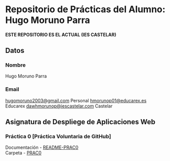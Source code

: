 # Repositorio de Prácticas del Alumno: Hugo Moruno Parra
#### ESTE REPOSITORIO ES EL ACTUAL (IES CASTELAR)

## Datos

### Nombre

Hugo Moruno Parra

### Email

<hugomoruno2003@gmail.com> Personal
<hmorunop01@educarex.es> Educarex
<dawhmorunop@iescastelar.com> Castelar

## Asignatura de Despliege de Aplicaciones Web

### Práctica 0 [Práctica Voluntaria de GitHub]

Documentación - [README-PRAC0](uth0/README.md)  
Carpeta - [PRAC0](uth0/)
